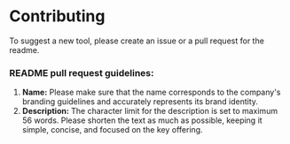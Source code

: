 # Contributing

To suggest a new tool, please create an issue or a pull request for the readme.


### README pull request guidelines:
1. **Name:** Please make sure that the name corresponds to the company's branding guidelines and accurately represents its brand identity.
2. **Description:** The character limit for the description is set to maximum 56 words. Please shorten the text as much as possible, keeping it simple, concise, and focused on the key offering.